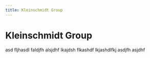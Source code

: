 ```yaml
---
title: Kleinschmidt Group
---
```

# Kleinschmidt Group

asd fljhasdl     faldjfh alsjdhf lkajdsh flkashdf lkjashdlfkj asdjfh asjdhf
